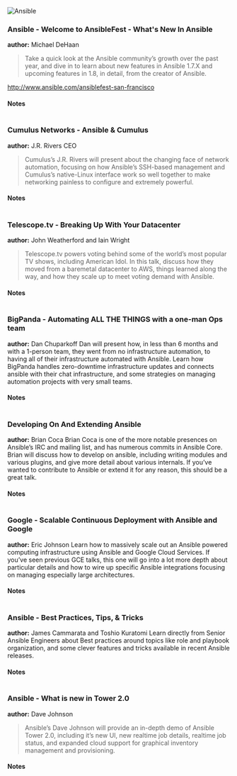 ![Ansible](http://cdn2.hubspot.net/hub/330046/file-1241523687-png/promo_images/ansiblefest_banner_SF2014-1.png?t=1413221059160)


### Ansible - Welcome to AnsibleFest - What's New In Ansible
**author:** Michael DeHaan
>Take a quick look at the Ansible community’s growth over the past year, and dive in to learn about new features in Ansible 1.7.X and upcoming features in 1.8, in detail, from the creator of Ansible.

http://www.ansible.com/ansiblefest-san-francisco

#### Notes
```

```

### Cumulus Networks - Ansible & Cumulus
**author:** J.R. Rivers CEO 
>Cumulus’s J.R. Rivers will present about the changing face of network automation, focusing on how Ansible’s SSH-based management and Cumulus’s native-Linux interface work so well together to make networking painless to configure and extremely powerful.

#### Notes
```

```

### Telescope.tv - Breaking Up With Your Datacenter
**author:** John Weatherford and Iain Wright
> Telescope.tv powers voting behind some of the world’s most popular TV shows, including American Idol.  In this talk, discuss how they moved from a baremetal datacenter to AWS, things learned along the way, and how they scale up to meet voting demand with Ansible.

#### Notes
```

```

### BigPanda - Automating ALL THE THINGS with a one-man Ops team
**author:** Dan Chuparkoff
Dan will present how, in less than 6 months and with a 1-person team, they went from no infrastructure automation, to having all of their infrastructure automated with Ansible.  Learn how BigPanda handles zero-downtime infrastructure updates and connects ansible with their chat infrastructure, and some strategies on managing automation projects with very small teams.

#### Notes
```

```

### Developing On And Extending Ansible
**author:** Brian Coca
Brian Coca is one of the more notable presences on Ansible’s IRC and mailing list, and has numerous commits in Ansible Core.  Brian will discuss how to develop on ansible, including writing modules and various plugins, and give more detail about various internals.  If you’ve wanted to contribute to Ansible or extend it for any reason, this should be a great talk.

#### Notes
```

```

### Google - Scalable Continuous Deployment with Ansible and Google
**author:** Eric Johnson 
Learn how to massively scale out an Ansible powered computing infrastructure using Ansible and Google Cloud Services.  If you’ve seen previous GCE talks, this one will go into a lot more depth about particular details and how to wire up specific Ansible integrations focusing on managing especially large architectures.

#### Notes
```

```

### Ansible - Best Practices, Tips, & Tricks
**author:**  James Cammarata and Toshio Kuratomi
Learn directly from Senior Ansible Engineers about Best practices around topics like role and playbook organization, and some clever features and tricks available in recent Ansible releases.

#### Notes
```

```

### Ansible - What is new in Tower 2.0
**author:** Dave Johnson
> Ansible’s Dave Johnson will provide an in-depth demo of Ansible Tower 2.0, including it’s new UI, new realtime job details, realtime job status, and expanded cloud support for graphical inventory management and provisioning.

#### Notes
```

```

